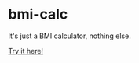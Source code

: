 # bmi-calc

It's just a BMI calculator, nothing else.

[Try it here!](https://jesperwallberg.github.io/bmi-calc/webb/index.html)
